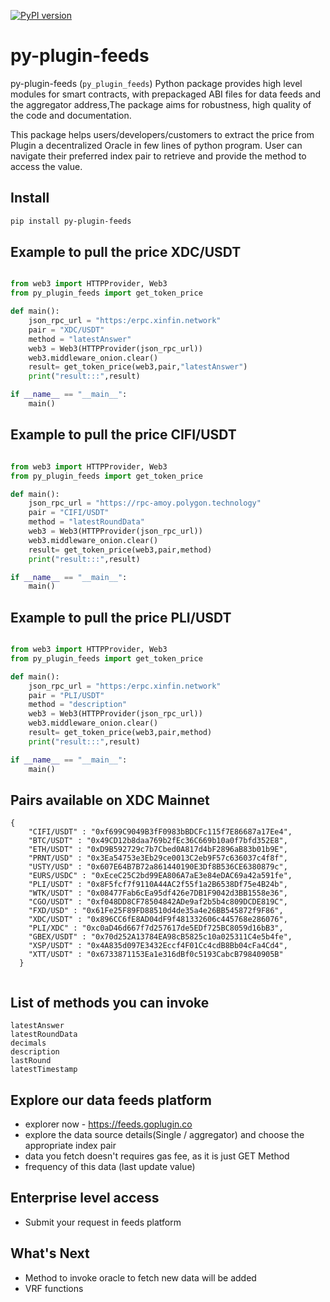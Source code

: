 [![PyPI version](https://img.shields.io/pypi/v/py-plugin-feeds.svg)](https://pypi.org/project/py-plugin-feeds/)


# py-plugin-feeds

py-plugin-feeds (`py_plugin_feeds`) Python package provides high level modules for smart contracts, with prepackaged ABI files for data feeds and the aggregator address,The package aims for robustness, high quality of the code and documentation.

This package helps users/developers/customers to extract the price from Plugin a decentralized Oracle in few lines of python program. User can navigate their preferred index pair to retrieve and provide the method to access the value.

## Install

```sh
pip install py-plugin-feeds
```

## Example to pull the price XDC/USDT 

```python

from web3 import HTTPProvider, Web3
from py_plugin_feeds import get_token_price

def main():
    json_rpc_url = "https:/erpc.xinfin.network"
    pair = "XDC/USDT"
    method = "latestAnswer"
    web3 = Web3(HTTPProvider(json_rpc_url))
    web3.middleware_onion.clear()
    result= get_token_price(web3,pair,"latestAnswer")
    print("result:::",result)

if __name__ == "__main__":
    main()

```

## Example to pull the price CIFI/USDT 

```python

from web3 import HTTPProvider, Web3
from py_plugin_feeds import get_token_price

def main():
    json_rpc_url = "https://rpc-amoy.polygon.technology"
    pair = "CIFI/USDT"
    method = "latestRoundData"
    web3 = Web3(HTTPProvider(json_rpc_url))
    web3.middleware_onion.clear()
    result= get_token_price(web3,pair,method)
    print("result:::",result)

if __name__ == "__main__":
    main()

```



## Example to pull the price PLI/USDT 

```python

from web3 import HTTPProvider, Web3
from py_plugin_feeds import get_token_price

def main():
    json_rpc_url = "https:/erpc.xinfin.network"
    pair = "PLI/USDT"
    method = "description"
    web3 = Web3(HTTPProvider(json_rpc_url))
    web3.middleware_onion.clear()
    result= get_token_price(web3,pair,method)
    print("result:::",result)

if __name__ == "__main__":
    main()

```

## Pairs available on XDC Mainnet


```
{
    "CIFI/USDT" : "0xf699C9049B3fF0983bBDCFc115f7E86687a17Ee4",
    "BTC/USDT" : "0x49CD12b8daa769b2fEc36C669b10a0f7bfd352E8",
    "ETH/USDT" : "0xD9B592729c7b7Cbed0A817d4bF2896aB83b01b9E",
    "PRNT/USD" : "0x3Ea54753e3Eb29ce0013C2eb9F57c636037c4f8f",
    "USTY/USD" : "0x607E64B7B72a861440190E3Df8B536CE6380879c",
    "EURS/USDC" : "0xEceC25C2bd99EA806A7aE3e84eDAC69a42a591fe",
    "PLI/USDT" : "0x8F5fcf7f9110A44AC2f55f1a2B6538Df75e4B24b",
    "WTK/USDT" : "0x08477Fab6cEa95df426e7DB1F9042d3BB1558e36",
    "CGO/USDT" : "0xf048DD8CF78504842ADe9af2b5b4c809DCDE819C",
    "FXD/USD" : "0x61Fe25F89FD88510d4de35a4e26BB545872f9F86",
    "XDC/USDT" : "0x896CC6fE8AD04dF9f481332606c445768e286076",
    "PLI/XDC" : "0xc0aD46d667f7d257617de5EDf725BC8059d16bB3",
    "GBEX/USDT" : "0x70d252A13784EA98cB5825c10a025311C4e5b4fe",
    "XSP/USDT" : "0x4A835d097E3432Eccf4F01Cc4cdB8Bb04cFa4Cd4",
    "XTT/USDT" : "0x6733871153Ea1e316dBf0c5193CabcB79840905B"
  }
  

```

## List of methods you can invoke

  ```
  latestAnswer
  latestRoundData
  decimals
  description
  lastRound
  latestTimestamp
  ```

## Explore our data feeds platform 

- explorer now - https://feeds.goplugin.co 
- explore the data source details(Single / aggregator) and choose the appropriate index pair
- data you fetch doesn't requires gas fee, as it is just GET Method
- frequency of this data (last update value)

## Enterprise level access

- Submit your request in feeds platform


## What's Next

- Method to invoke oracle to fetch new data will be added
- VRF functions 